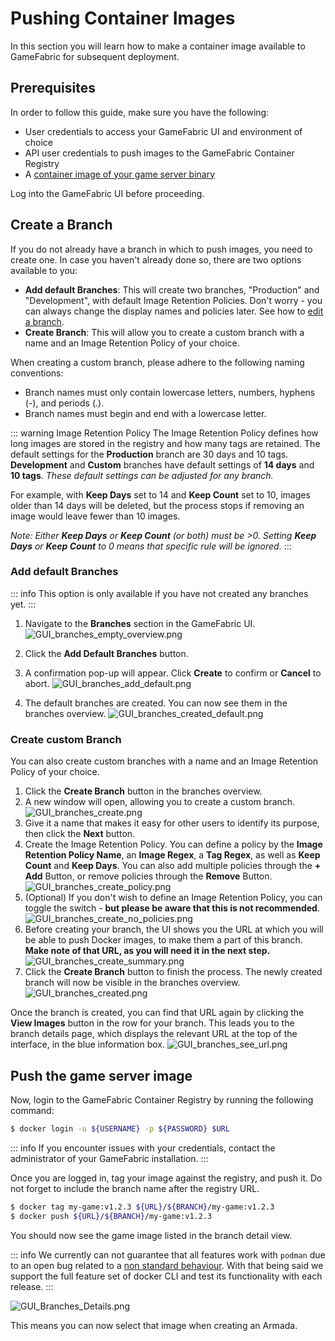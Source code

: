# Pushing Container Images

In this section you will learn how to make a container image available to
GameFabric for subsequent deployment.

## Prerequisites

In order to follow this guide, make sure you have the following:

* User credentials to access your GameFabric UI and environment of choice
* API user credentials to push images to the GameFabric Container Registry
* A [container image of your game server binary](building-a-container-image.md)

Log into the GameFabric UI before proceeding.

## Create a Branch

If you do not already have a branch in which to push images, you need to create one.
In case you haven't already done so, there are two options available to you:
- **Add default Branches**: This will create two branches, "Production" and "Development", with default Image Retention Policies. Don't worry - you can always change the display names and policies later. See how to [edit a branch](edit-a-branch.md).
- **Create Branch**: This will allow you to create a custom branch with a name and an Image Retention Policy of your choice.

When creating a custom branch, please adhere to the following naming conventions:

* Branch names must only contain lowercase letters, numbers, hyphens (-), and periods (.).
* Branch names must begin and end with a lowercase letter.


::: warning Image Retention Policy
The Image Retention Policy defines how long images are stored in the registry and how many tags are retained.
The default settings for the **Production** branch are 30 days and 10 tags. **Development** and **Custom** branches have default settings of **14 days** and **10 tags**. _These default settings can be adjusted for any branch._

For example, with **Keep Days** set to 14 and **Keep Count** set to 10, images older than 14 days will be deleted, but the process stops if removing an image would leave fewer than 10 images.

_Note: Either **Keep Days** or **Keep Count** (or both) must be >0. Setting **Keep Days** or **Keep Count** to *0* means that specific rule will be ignored._
:::

### Add default Branches
::: info
This option is only available if you have not created any branches yet.
:::

1. Navigate to the **Branches** section in the GameFabric UI.
![GUI_branches_empty_overview.png](images/branches/GUI_branches_empty_overview.png)

2. Click the **Add Default Branches** button.
3. A confirmation pop-up will appear. Click **Create** to confirm or **Cancel** to abort.
![GUI_branches_add_default.png](images/branches/GUI_branches_add_default.png)

4. The default branches are created. You can now see them in the branches overview.
![GUI_branches_created_default.png](images/branches/GUI_branches_created_default.png)


### Create custom Branch
You can also create custom branches with a name and an Image Retention Policy of your choice.

1. Click the **Create Branch** button in the branches overview.
2. A new window will open, allowing you to create a custom branch.
![GUI_branches_create.png](images/branches/GUI_branches_create.png)
3. Give it a name that makes it easy for other users to identify its purpose, then click the **Next** button.
4. Create the Image Retention Policy. You can define a policy by the **Image Retention Policy Name**, an **Image Regex**, a **Tag Regex**, as well as **Keep Count** and **Keep Days**. You can also add multiple policies through the **+ Add** Button, or remove policies through the **Remove** Button.
![GUI_branches_create_policy.png](images/branches/GUI_branches_create_policy.png)
5. (Optional) If you don't wish to define an Image Retention Policy, you can toggle the switch - **but please be aware that this is not recommended**.
![GUI_branches_create_no_policies.png](images/branches/GUI_branches_create_no_policies.png)
6. Before creating your branch, the UI shows you the URL at which you will be able to push Docker images, to make them a part of this branch. **Make note of that URL, as you will need it in the next step.**
![GUI_branches_create_summary.png](images/branches/GUI_branches_create_summary.png)
7. Click the **Create Branch** button to finish the process. The newly created branch will now be visible in the branches overview.
![GUI_branches_created.png](images/branches/GUI_branches_created.png)

Once the branch is created, you can find that URL again by clicking the **View Images** button in the row for your branch. This leads you to the branch details page, which displays the relevant URL at the top of the interface, in the blue information box.
![GUI_branches_see_url.png](images/branches/GUI_branches_see_url.png)


## Push the game server image

Now, login to the GameFabric Container Registry by running the following command:

```bash
$ docker login -u ${USERNAME} -p ${PASSWORD} $URL
```

::: info
If you encounter issues with your credentials, contact the administrator of your GameFabric installation.
:::

Once you are logged in, tag your image against the registry, and push it.
Do not forget to include the branch name after the registry URL.

```bash
$ docker tag my-game:v1.2.3 ${URL}/${BRANCH}/my-game:v1.2.3
$ docker push ${URL}/${BRANCH}/my-game:v1.2.3
```

You should now see the game image listed in the branch detail view.

::: info
We currently can not guarantee that all features work with `podman` due to an open bug related to a [non standard behaviour](https://github.com/containers/podman/issues/15187).
With that being said we support the full feature set of docker CLI and test its functionality with each release.
:::

![GUI_Branches_Details.png](images/armada/GUI_Branches_Details.png)

This means you can now select that image when creating an Armada.
